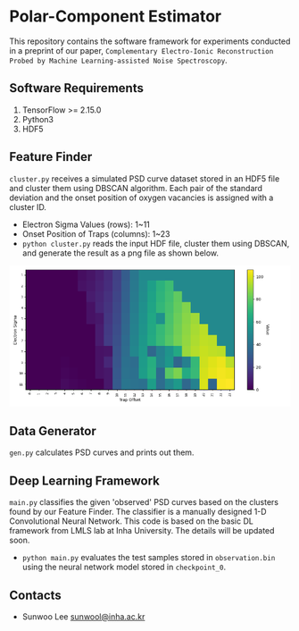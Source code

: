 # Polar-Component Estimator
This repository contains the software framework for experiments conducted in a preprint of our paper, `Complementary Electro-Ionic Reconstruction Probed by Machine Learning-assisted Noise Spectroscopy`.

## Software Requirements
1. TensorFlow >= 2.15.0
2. Python3
3. HDF5

## Feature Finder
`cluster.py` receives a simulated PSD curve dataset stored in an HDF5 file and cluster them using DBSCAN algorithm. Each pair of the standard deviation and the onset position of oxygen vacancies is assigned with a cluster ID.
 - Electron Sigma Values (rows): 1~11
 - Onset Position of Traps (columns): 1~23
 - `python cluster.py` reads the input HDF file, cluster them using DBSCAN, and generate the result as a png file as shown below.

![map](https://github.com/swblaster/tf2-Vo/blob/master/map.png)

## Data Generator
`gen.py` calculates PSD curves and prints out them.

## Deep Learning Framework
`main.py` classifies the given 'observed' PSD curves based on the clusters found by our Feature Finder. The classifier is a manually designed 1-D Convolutional Neural Network. This code is based on the basic DL framework from LMLS lab at Inha University. The details will be updated soon.
 - `python main.py` evaluates the test samples stored in `observation.bin` using the neural network model stored in `checkpoint_0`.

## Contacts
 * Sunwoo Lee <sunwool@inha.ac.kr>
